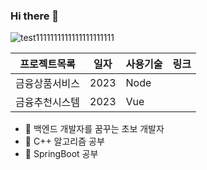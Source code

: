 ### Hi there 👋


![test1111111111111111111111](https://user-images.githubusercontent.com/84756243/235043032-e9bd8da6-3c0f-4187-9ae7-e0004f18b6b6.png)


프로젝트목록 | 일자 | 사용기술 | 링크
------------|------|----------|-----
금융상품서비스 | 2023 | Node
금융추천시스템 | 2023 | Vue


- 💬 백엔드 개발자를 꿈꾸는 초보 개발자
- 🔭 C++ 알고리즘 공부
- 🌱 SpringBoot 공부


<!--
**baek0402/baek0402** is a ✨ _special_ ✨ repository because its `README.md` (this file) appears on your GitHub profile.

Here are some ideas to get you started:

- 🔭 I’m currently working on ...
- 🌱 I’m currently learning ...
- 👯 I’m looking to collaborate on ...
- 🤔 I’m looking for help with ...
- 💬 Ask me about ...
- 📫 How to reach me: ...
- 😄 Pronouns: ...
- ⚡ Fun fact: ...
-->
